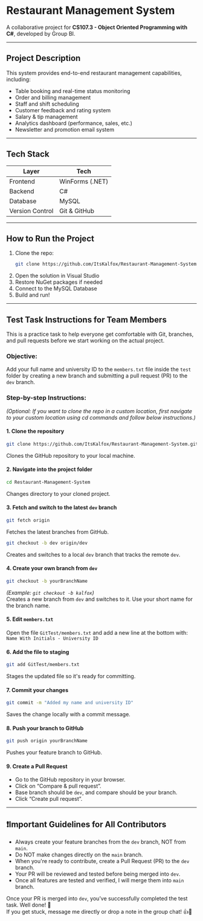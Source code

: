 # Restaurant Management System

A collaborative project for **CS107.3 - Object Oriented Programming with C#**, developed by Group BI.

---

## Project Description

This system provides end-to-end restaurant management capabilities, including:

- Table booking and real-time status monitoring
- Order and billing management
- Staff and shift scheduling
- Customer feedback and rating system
- Salary & tip management
- Analytics dashboard (performance, sales, etc.)
- Newsletter and promotion email system

---

## Tech Stack

| Layer | Tech |
|-------|------|
| Frontend | WinForms (.NET) |
| Backend | C# |
| Database | MySQL |
| Version Control | Git & GitHub |

---

## How to Run the Project

1. Clone the repo:
   ```bash
   git clone https://github.com/ItsKalfox/Restaurant-Management-System.git
   ```
2. Open the solution in Visual Studio
3. Restore NuGet packages if needed
4. Connect to the MySQL Database
5. Build and run!

---

## Test Task Instructions for Team Members

This is a practice task to help everyone get comfortable with Git, branches, and pull requests before we start working on the actual project.

### Objective:
Add your full name and university ID to the `members.txt` file inside the `test` folder by creating a new branch and submitting a pull request (PR) to the `dev` branch.

### Step-by-step Instructions:

*(Optional: If you want to clone the repo in a custom location, first navigate to your custom location using cd commands and follow below instructions.)*
#### 1. Clone the repository  
```bash
git clone https://github.com/ItsKalfox/Restaurant-Management-System.git
```  
Clones the GitHub repository to your local machine.

#### 2. Navigate into the project folder  
```bash
cd Restaurant-Management-System
```  
Changes directory to your cloned project.

#### 3. Fetch and switch to the latest `dev` branch  
```bash
git fetch origin
```  
Fetches the latest branches from GitHub.  
```bash
git checkout -b dev origin/dev
```  
Creates and switches to a local `dev` branch that tracks the remote `dev`.

#### 4. Create your own branch from `dev`  
```bash
git checkout -b yourBranchName
```  
*(Example: `git checkout -b kalfox`)*  
Creates a new branch from `dev` and switches to it. Use your short name for the branch name.

#### 5. Edit `members.txt`  
Open the file `GitTest/members.txt` and add a new line at the bottom with:  
`Name With Initials - University ID`

#### 6. Add the file to staging  
```bash
git add GitTest/members.txt
```
Stages the updated file so it's ready for committing.

#### 7. Commit your changes  
```bash
git commit -m "Added my name and university ID"
```  
Saves the change locally with a commit message.

#### 8. Push your branch to GitHub  
```bash
git push origin yourBranchName
```  
Pushes your feature branch to GitHub.

#### 9. Create a Pull Request  
- Go to the GitHub repository in your browser.  
- Click on “Compare & pull request”.  
- Base branch should be `dev`, and compare should be your branch.  
- Click “Create pull request”.

---

## ❗Important Guidelines for All Contributors  
- Always create your feature branches from the `dev` branch, NOT from `main`.
- Do NOT make changes directly on the `main` branch.
- When you're ready to contribute, create a Pull Request (PR) to the `dev` branch.
- Your PR will be reviewed and tested before being merged into `dev`.
- Once all features are tested and verified, I will merge them into `main` branch.

Once your PR is merged into `dev`, you’ve successfully completed the test task. Well done! 🎉  
If you get stuck, message me directly or drop a note in the group chat! 👍🦊